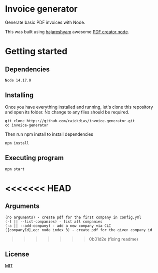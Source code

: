 # Invoice generator

Generate basic PDF invoices with Node.

This was built using [hajareshyam](https://github.com/hajareshyam) awesome [PDF creator node](https://github.com/hajareshyam/pdf-creator-node).

# Getting started

## Dependencies

```
Node 14.17.0
```

## Installing

Once you have everything installed and running, let's clone this repository and open its folder. No change to any files should be required.

```
git clone https://github.com/caickdias/invoice-generator.git
cd invoice-generator
```
Then run npm install to install dependencies

```
npm install
```

## Executing program

```
npm start
```

<<<<<<< HEAD
=======
## Arguments

```
(no arguments) - create pdf for the first company in config.yml
(-l || --list-companies) - list all companies
(-a || --add-company) - add a new company via CLI
([companyId],eg: node index 3) - create pdf for the given company id
```

>>>>>>> 0b01d2e (fixing readme)
## License

[MIT](https://choosealicense.com/licenses/mit/)
